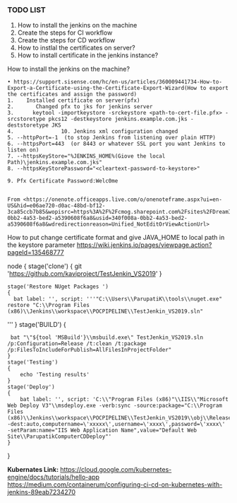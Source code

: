 

### TODO LIST

1. How to install the jenkins on the machine
2. Create the steps for CI workflow 
3. Create the steps for CD workflow
4. How to instlal the certificates on server?
5. How to install certificate in the jenkins instance?


How to install the jenkins on the machine?



	• https://support.sisense.com/hc/en-us/articles/360009441734-How-to-Export-a-Certificate-using-the-Certificate-Export-Wizard(How to export the certificates and assign the password)
	1.    Installed certificate on server(pfx) 
	2.       Changed pfx to jks for jenkins server 
	3.      keytool -importkeystore -srckeystore <path-to-cert-file.pfx> -srcstoretype pkcs12 -destkeystore jenkins.example.com.jks -deststoretype JKS 
	4.               10. Jenkins xml configuration changed  
	5. --httpPort=-1  (to stop Jenkins from listening over plain HTTP) 
	6. --httpsPort=443  (or 8443 or whatever SSL port you want Jenkins to listen on) 
	7. --httpsKeyStore="%JENKINS_HOME%(Giove the local Path)\jenkins.example.com.jks" 
	8. --httpsKeyStorePassword="<cleartext-password-to-keystore>" 
	 
	9. Pfx Certificate Password:Welc0me 
	 
	
	From <https://onenote.officeapps.live.com/o/onenoteframe.aspx?ui=en-US&hid=e06ae720-d0ac-48bd-bf12-3ca85ccb7b85&wopisrc=https%3A%2F%2Fcmog.sharepoint.com%2Fsites%2FDreamIT%2F_vti_bin%2Fwopi.ashx%2Ffolders%2F0716eb92061f43cd98cb2784d1391c54&wdorigin=teams&embed=1&embedded=1&removeshareui=1&hideheader=0&hidepagesearch=1&disablefile=0&disableview=0&disableprint=1&disablechat=1&jsapi=1&newsession=1&corrid=340f008a-0bb2-4a53-bed2-a5390608f6a8&usid=340f008a-0bb2-4a53-bed2-a5390608f6a8&wdredirectionreason=Unified_NotEditOrViewActionUrl> 
	
	
How to put change certificate format and give JAVA_HOME to local path in the keystore parameter
https://wiki.jenkins.io/pages/viewpage.action?pageId=135468777



node {
    stage('clone')
    {
      git 'https://github.com/kaviproject/TestJenkin_VS2019'
    }

    stage('Restore NUget Packages ')
    {
      bat label: '', script: '''"C:\\Users\\ParupatiK\\tools\\nuget.exe" restore "C:\\Program Files (x86)\\Jenkins\\workspace\\POCPIPELINE\\TestJenkin_VS2019.sln" 
'''
    }
    stage('BUILD')
    {
  
     bat "\"${tool 'MSBuild'}\\msbuild.exe\" TestJenkin_VS2019.sln /p:Configuration=Release /t:clean /t:package /p:FilesToIncludeForPublish=AllFilesInProjectFolder"
    }
    stage('Testing')
    {
        echo 'Testing results'
    }
    stage('Deploy')
    {
        bat label: '', script: 'C:\\"Program Files (x86)"\\IIS\\"Microsoft Web Deploy V3"\\msdeploy.exe -verb:sync -source:package="C:\\Program Files (x86)\\Jenkins\\workspace\\POCPIPELINE\\TestJenkin_VS2019\\obj\\Release\\Package\\TestJenkin_VS2019.zip" -dest:auto,computername=\'xxxxx\',username=\'xxxx\',password=\'xxxx\' -setParam:name="IIS Web Application Name",value="Default Web Site\\ParupatikComputerCDDeploy"'
    }
}


<b>Kubernates Link:</b>
https://cloud.google.com/kubernetes-engine/docs/tutorials/hello-app
https://medium.com/containerum/configuring-ci-cd-on-kubernetes-with-jenkins-89eab7234270


